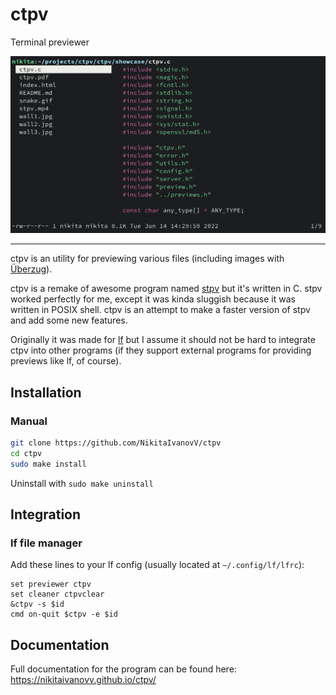 # ctpv

Terminal previewer

![showcase](doc/showcase.gif)

----

ctpv is an utility for previewing various files (including images with [Überzug](https://github.com/seebye/ueberzug)).

ctpv is a remake of awesome program named [stpv](https://github.com/Naheel-Azawy/stpv)
but it's written in C.
stpv worked perfectly for me, except it was kinda sluggish because
it was written in POSIX shell.
ctpv is an attempt to make a faster version of stpv and add some new features.

Originally it was made for [lf](https://github.com/gokcehan/lf)
but I assume it should not be hard to integrate ctpv into other
programs (if they support external programs for providing previews like lf, of course).

## Installation

### Manual

```sh
git clone https://github.com/NikitaIvanovV/ctpv
cd ctpv
sudo make install
```

Uninstall with `sudo make uninstall`

## Integration

### lf file manager

Add these lines to your lf config
(usually located at `~/.config/lf/lfrc`):

```
set previewer ctpv
set cleaner ctpvclear
&ctpv -s $id
cmd on-quit $ctpv -e $id
```

## Documentation

Full documentation for the program can be found here: https://nikitaivanovv.github.io/ctpv/

